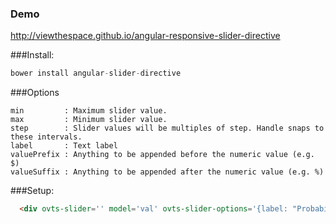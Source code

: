 ### Demo
http://viewthespace.github.io/angular-responsive-slider-directive

###Install:

```Javascript
bower install angular-slider-directive
```

###Options
```
min         : Maximum slider value.
max         : Minimum slider value.
step        : Slider values will be multiples of step. Handle snaps to these intervals.
label       : Text label
valuePrefix : Anything to be appended before the numeric value (e.g. $)
valueSuffix : Anything to be appended after the numeric value (e.g. %)
```

###Setup:

```HTML
  <div ovts-slider='' model='val' ovts-slider-options='{label: "Probability", valueSuffix: "%"}'></div>
```
